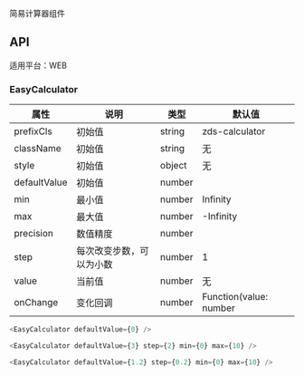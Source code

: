简易计算器组件

## API

适用平台：WEB

### EasyCalculator

| 属性            | 说明                                       | 类型     | 默认值     |
| --------------- | ------------------------------------------| -------- | ---------- |
| prefixCls    | 初始值                                     | string   | zds-calculator     |
| className    | 初始值                                     | string   | 无     |
| style    | 初始值                                     | object   | 无     |
| defaultValue    | 初始值                                     | number   |          |
| min              | 最小值                                     | number   | Infinity       |
| max               | 最大值                                   | number  | -Infinity      |
| precision        | 数值精度                                     | number  |       |
| step         | 每次改变步数，可以为小数                           | number | 1         |
| value           | 当前值                                  | number   | 无         |
| onChange          | 变化回调                              | number  | Function(value: number | string)      |

```JavaScript
<EasyCalculator defaultValue={0} />

<EasyCalculator defaultValue={3} step={2} min={0} max={10} />

<EasyCalculator defaultValue={1.2} step={0.2} min={0} max={10} />
```

